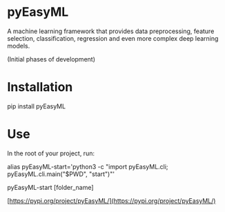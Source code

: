 # pyEasyML
A machine learning framework that provides data preprocessing, feature selection, classification, regression and even more complex deep learning models.

(Initial phases of development)

# Installation
pip install pyEasyML

# Use
In the root of your project, run:

alias pyEasyML-start='python3 -c "import pyEasyML.cli; pyEasyML.cli.main(\"$PWD\", \"start\")"'

pyEasyML-start [folder_name]

[https://pypi.org/project/pyEasyML/](https://pypi.org/project/pyEasyML/)
